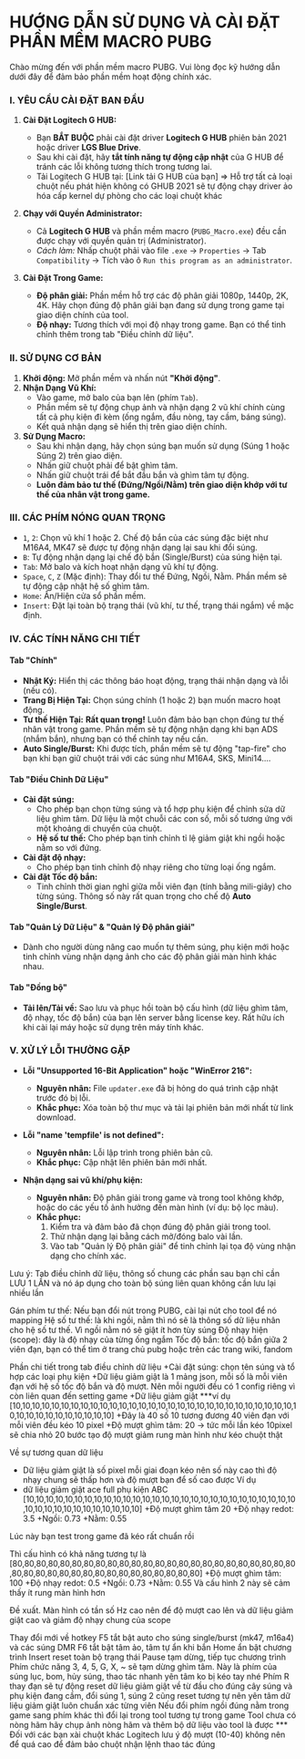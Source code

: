 **HƯỚNG DẪN SỬ DỤNG VÀ CÀI ĐẶT PHẦN MỀM MACRO PUBG**
=====================================================

Chào mừng đến với phần mềm macro PUBG. Vui lòng đọc kỹ hướng dẫn dưới đây để đảm bảo phần mềm hoạt động chính xác.

### **I. YÊU CẦU CÀI ĐẶT BAN ĐẦU**

1.  **Cài Đặt Logitech G HUB:**
    * Bạn **BẮT BUỘC** phải cài đặt driver **Logitech G HUB** phiên bản 2021 hoặc driver **LGS Blue Drive**.
    * Sau khi cài đặt, hãy **tắt tính năng tự động cập nhật** của G HUB để tránh các lỗi không tương thích trong tương lai.
    * Tải Logitech G HUB tại: [Link tải G HUB của bạn]
=> Hỗ trợ tất cả loại chuột nếu phát hiện không có GHUB 2021 sẽ tự động chạy driver ảo hóa cấp kernel dự phòng cho các loại chuột khác

2.  **Chạy với Quyền Administrator:**
    * Cả **Logitech G HUB** và phần mềm macro (`PUBG_Macro.exe`) đều cần được chạy với quyền quản trị (Administrator).
    * *Cách làm:* Nhấp chuột phải vào file `.exe` -> `Properties` -> Tab `Compatibility` -> Tích vào ô `Run this program as an administrator`.

3.  **Cài Đặt Trong Game:**
    * **Độ phân giải:** Phần mềm hỗ trợ các độ phân giải 1080p, 1440p, 2K, 4K. Hãy chọn đúng độ phân giải bạn đang sử dụng trong game tại giao diện chính của tool.
    * **Độ nhạy:** Tương thích với mọi độ nhạy trong game. Bạn có thể tinh chỉnh thêm trong tab "Điều chỉnh dữ liệu".

### **II. SỬ DỤNG CƠ BẢN**

1.  **Khởi động:** Mở phần mềm và nhấn nút **"Khởi động"**.
2.  **Nhận Dạng Vũ Khí:**
    * Vào game, mở balo của bạn lên (phím `Tab`).
    * Phần mềm sẽ tự động chụp ảnh và nhận dạng 2 vũ khí chính cùng tất cả phụ kiện đi kèm (ống ngắm, đầu nòng, tay cầm, báng súng).
    * Kết quả nhận dạng sẽ hiển thị trên giao diện chính.
3.  **Sử Dụng Macro:**
    * Sau khi nhận dạng, hãy chọn súng bạn muốn sử dụng (Súng 1 hoặc Súng 2) trên giao diện.
    * Nhấn giữ chuột phải để bật ghìm tâm.
    * Nhấn giữ chuột trái để bắt đầu bắn và ghìm tâm tự động.
    * **Luôn đảm bảo tư thế (Đứng/Ngồi/Nằm) trên giao diện khớp với tư thế của nhân vật trong game.**

### **III. CÁC PHÍM NÓNG QUAN TRỌNG**

* `1`, `2`: Chọn vũ khí 1 hoặc 2. Chế độ bắn của các súng đặc biệt như M16A4, MK47 sẽ được tự động nhận dạng lại sau khi đổi súng.
* `B`: Tự động nhận dạng lại chế độ bắn (Single/Burst) của súng hiện tại.
* `Tab`: Mở balo và kích hoạt nhận dạng vũ khí tự động.
* `Space`, `C`, `Z` (Mặc định): Thay đổi tư thế Đứng, Ngồi, Nằm. Phần mềm sẽ tự động cập nhật hệ số ghìm tâm.
* `Home`: Ẩn/Hiện cửa sổ phần mềm.
* `Insert`: Đặt lại toàn bộ trạng thái (vũ khí, tư thế, trạng thái ngắm) về mặc định.

### **IV. CÁC TÍNH NĂNG CHI TIẾT**

#### **Tab "Chính"**
* **Nhật Ký:** Hiển thị các thông báo hoạt động, trạng thái nhận dạng và lỗi (nếu có).
* **Trang Bị Hiện Tại:** Chọn súng chính (1 hoặc 2) bạn muốn macro hoạt động.
* **Tư thế Hiện Tại:** **Rất quan trọng!** Luôn đảm bảo bạn chọn đúng tư thế nhân vật trong game. Phần mềm sẽ tự động nhận dạng khi bạn ADS (nhắm bắn), nhưng bạn có thể chỉnh tay nếu cần.
* **Auto Single/Burst:** Khi được tích, phần mềm sẽ tự động "tap-fire" cho bạn khi bạn giữ chuột trái với các súng như M16A4, SKS, Mini14....

#### **Tab "Điều Chỉnh Dữ Liệu"**
* **Cài đặt súng:**
    * Cho phép bạn chọn từng súng và tổ hợp phụ kiện để chỉnh sửa dữ liệu ghìm tâm. Dữ liệu là một chuỗi các con số, mỗi số tương ứng với một khoảng di chuyển của chuột.
    * **Hệ số tư thế:** Cho phép bạn tinh chỉnh tỉ lệ giảm giật khi ngồi hoặc nằm so với đứng.
* **Cài đặt độ nhạy:**
    * Cho phép bạn tinh chỉnh độ nhạy riêng cho từng loại ống ngắm.
* **Cài đặt Tốc độ bắn:**
    * Tinh chỉnh thời gian nghỉ giữa mỗi viên đạn (tính bằng mili-giây) cho từng súng. Thông số này rất quan trọng cho chế độ **Auto Single/Burst**.

#### **Tab "Quản Lý Dữ Liệu" & "Quản lý Độ phân giải"**
* Dành cho người dùng nâng cao muốn tự thêm súng, phụ kiện mới hoặc tinh chỉnh vùng nhận dạng ảnh cho các độ phân giải màn hình khác nhau.

#### **Tab "Đồng bộ"**
* **Tải lên/Tải về:** Sao lưu và phục hồi toàn bộ cấu hình (dữ liệu ghìm tâm, độ nhạy, tốc độ bắn) của bạn lên server bằng license key. Rất hữu ích khi cài lại máy hoặc sử dụng trên máy tính khác.

### **V. XỬ LÝ LỖI THƯỜNG GẶP**

* **Lỗi "Unsupported 16-Bit Application" hoặc "WinError 216":**
    * **Nguyên nhân:** File `updater.exe` đã bị hỏng do quá trình cập nhật trước đó bị lỗi.
    * **Khắc phục:** Xóa toàn bộ thư mục và tải lại phiên bản mới nhất từ link download.

* **Lỗi "name 'tempfile' is not defined":**
    * **Nguyên nhân:** Lỗi lập trình trong phiên bản cũ.
    * **Khắc phục:** Cập nhật lên phiên bản mới nhất.

* **Nhận dạng sai vũ khí/phụ kiện:**
    * **Nguyên nhân:** Độ phân giải trong game và trong tool không khớp, hoặc do các yếu tố ảnh hưởng đến màn hình (ví dụ: bộ lọc màu).
    * **Khắc phục:**
        1.  Kiểm tra và đảm bảo đã chọn đúng độ phân giải trong tool.
        2.  Thử nhận dạng lại bằng cách mở/đóng balo vài lần.
        3.  Vào tab "Quản lý Độ phân giải" để tinh chỉnh lại tọa độ vùng nhận dạng cho chính xác.


Lưu ý:
Tab điều chỉnh dữ liệu, thông số chung các phần sau bạn chỉ cần LƯU 1 LẦN và nó áp dụng cho toàn bộ súng liên quan không cần lưu lại nhiều lần

Gán phím tư thế: Nếu bạn đổi nút trong PUBG, cài lại nút cho tool để nó mapping
Hệ số tư thế: là khi ngồi, nằm thì nó sẽ là thông số dữ liệu nhân cho hệ số tư thế. Vì ngồi nằm nó sẽ giật ít hơn tùy súng
Độ nhạy hiện (scope): đây là độ nhạy của từng ống ngắm
Tốc độ bắn: tốc độ bắn giữa 2 viên đạn, bạn có thể tìm ở trang chủ pubg hoặc trên các trang wiki, fandom

Phần chi tiết trong tab điều chỉnh dữ liệu
+Cài đặt súng: chọn tên súng và tổ hợp các loại phụ kiện
+Dữ liệu giảm giật là 1 mảng json, mỗi số là mỗi viên đạn với hệ số tốc độ bắn và độ mượt. Nên mỗi người đều có 1 config riêng vì còn liên quan đến setting game
+Dữ liệu giảm giật
***ví dụ
[10,10,10,10,10,10,10,10,10,10,10,10,10,10,10,10,10,10,10,10,10,10,10,10,10,10,10,10,10,10,10,10,10,10,10,10,10,10,10,10]
+Đây là 40 số 10 tương đương 40 viên đạn với mỗi viên đều kéo 10 pixel
+Độ mượt ghìm tâm: 20 -> tức mỗi lần kéo 10pixel sẽ chia nhỏ 20 bước tạo độ mượt giảm rung màn hình như kéo chuột thật

Về sự tương quan dữ liệu
+ Dữ liệu giảm giật là số pixel mỗi giai đoạn kéo nên số này cao thì độ nhạy chung sẽ thấp hơn và độ mượt bạn để số cao được
Ví dụ
+ dữ liệu giảm giật ace full phụ kiện ABC
[10,10,10,10,10,10,10,10,10,10,10,10,10,10,10,10,10,10,10,10,10,10,10,10,10,10,10,10,10,10,10,10,10,10,10,10,10,10,10,10]
+Độ mượt ghìm tâm 20
+Độ nhạy redot: 3.5
+Ngồi: 0.73
+Nằm: 0.55

Lúc này bạn test trong game đã kéo rất chuẩn rồi

Thì cấu hình có khả năng tương tự là
[80,80,80,80,80,80,80,80,80,80,80,80,80,80,80,80,80,80,80,80,80,80,80,80,80,80,80,80,80,80,80,80,80,80,80,80,80,80,80,80]
+Độ mượt ghìm tâm: 100
+Độ nhạy redot: 0.5
+Ngồi: 0.73
+Nằm: 0.55
Và cấu hình 2 này sẽ cảm thấy ít rung màn hình hơn

Đề xuất. Màn hình có tần số Hz cao nên để độ mượt cao lên và dữ liệu giảm giật cao và giảm độ nhạy chung của scope

Thay đổi mới về hotkey
F5 tắt bật auto cho súng single/burst (mk47, m16a4) và các súng DMR
F6 tắt bật tâm ảo, tâm tự ẩn khi bắn
Home ẩn bật chương trình
Insert reset toàn bộ trạng thái
Pause tạm dừng, tiếp tục chương trình
Phím chức năng 3, 4, 5, G, X, ~ sẽ tạm dừng ghìm tâm. Này là phím của súng lục, bom, hủy súng, thao tác nhanh yên tâm ko bị kéo tay nhé
Phím R thay đạn sẽ tự động reset dữ liệu giảm giật về từ đầu cho đúng cây súng và phụ kiện đang cầm, đổi súng 1, súng 2 cũng reset tương tự nên yên tâm dữ liệu giảm giật luôn chuẩn xác từng viên
Nếu đổi phím ngồi đúng nằm trong game sang phím khác thì đổi lại trong tool tương tự trong game
Tool chưa có nòng hãm hãy chụp ảnh nòng hãm và thêm bộ dữ liệu vào tool là được
*** Đối với các bạn xài chuột khác Logitech lưu ý độ mượt (10-40) không nên để quá cao để đảm bảo chuột nhận lệnh thao tác đúng
